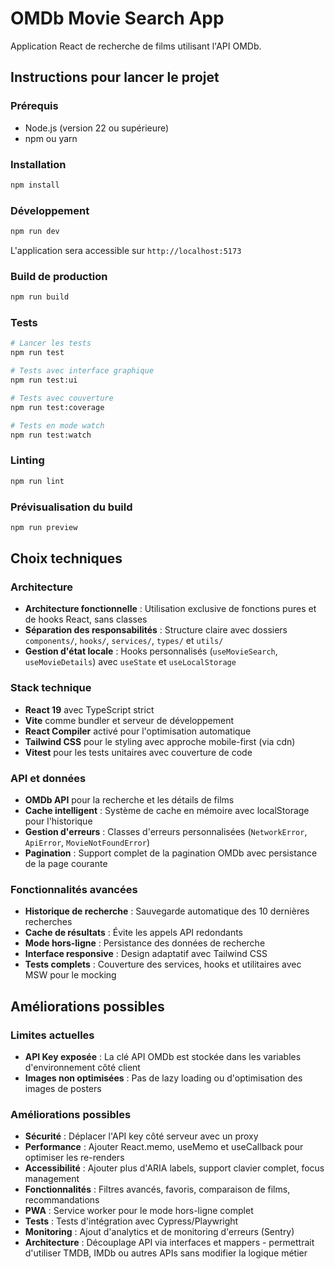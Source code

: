 # OMDb Movie Search App

Application React de recherche de films utilisant l'API OMDb.

## Instructions pour lancer le projet

### Prérequis
- Node.js (version 22 ou supérieure)
- npm ou yarn

### Installation
```bash
npm install
```

### Développement
```bash
npm run dev
```
L'application sera accessible sur `http://localhost:5173`

### Build de production
```bash
npm run build
```

### Tests
```bash
# Lancer les tests
npm run test

# Tests avec interface graphique
npm run test:ui

# Tests avec couverture
npm run test:coverage

# Tests en mode watch
npm run test:watch
```

### Linting
```bash
npm run lint
```

### Prévisualisation du build
```bash
npm run preview
```


## Choix techniques

### Architecture
- **Architecture fonctionnelle** : Utilisation exclusive de fonctions pures et de hooks React, sans classes
- **Séparation des responsabilités** : Structure claire avec dossiers `components/`, `hooks/`, `services/`, `types/` et `utils/`
- **Gestion d'état locale** : Hooks personnalisés (`useMovieSearch`, `useMovieDetails`) avec `useState` et `useLocalStorage`

### Stack technique
- **React 19** avec TypeScript strict
- **Vite** comme bundler et serveur de développement
- **React Compiler** activé pour l'optimisation automatique
- **Tailwind CSS** pour le styling avec approche mobile-first (via cdn)
- **Vitest** pour les tests unitaires avec couverture de code 

### API et données
- **OMDb API** pour la recherche et les détails de films
- **Cache intelligent** : Système de cache en mémoire avec localStorage pour l'historique
- **Gestion d'erreurs** : Classes d'erreurs personnalisées (`NetworkError`, `ApiError`, `MovieNotFoundError`)
- **Pagination** : Support complet de la pagination OMDb avec persistance de la page courante

### Fonctionnalités avancées
- **Historique de recherche** : Sauvegarde automatique des 10 dernières recherches
- **Cache de résultats** : Évite les appels API redondants
- **Mode hors-ligne** : Persistance des données de recherche
- **Interface responsive** : Design adaptatif avec Tailwind CSS
- **Tests complets** : Couverture des services, hooks et utilitaires avec MSW pour le mocking

## Améliorations possibles

### Limites actuelles
- **API Key exposée** : La clé API OMDb est stockée dans les variables d'environnement côté client
- **Images non optimisées** : Pas de lazy loading ou d'optimisation des images de posters

### Améliorations possibles
- **Sécurité** : Déplacer l'API key côté serveur avec un proxy
- **Performance** : Ajouter React.memo, useMemo et useCallback pour optimiser les re-renders
- **Accessibilité** : Ajouter plus d'ARIA labels, support clavier complet, focus management
- **Fonctionnalités** : Filtres avancés, favoris, comparaison de films, recommandations
- **PWA** : Service worker pour le mode hors-ligne complet
- **Tests** : Tests d'intégration avec Cypress/Playwright
- **Monitoring** : Ajout d'analytics et de monitoring d'erreurs (Sentry)
- **Architecture** : Découplage API via interfaces et mappers - permettrait d'utiliser TMDB, IMDb ou autres APIs sans modifier la logique métier
